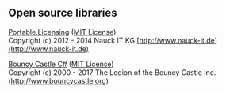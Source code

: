 ## Open source libraries

[Portable.Licensing](https://github.com/dnauck/Portable.Licensing) ([MIT License](https://github.com/dnauck/Portable.Licensing/blob/develop/LICENSE.md))\
Copyright (c) 2012 - 2014 Nauck IT KG	[http://www.nauck-it.de](http://www.nauck-it.de)

[Bouncy Castle C#](https://www.bouncycastle.org/csharp) ([MIT License](https://www.bouncycastle.org/csharp/licence.html))\
Copyright (c) 2000 - 2017 The Legion of the Bouncy Castle Inc. (http://www.bouncycastle.org)
